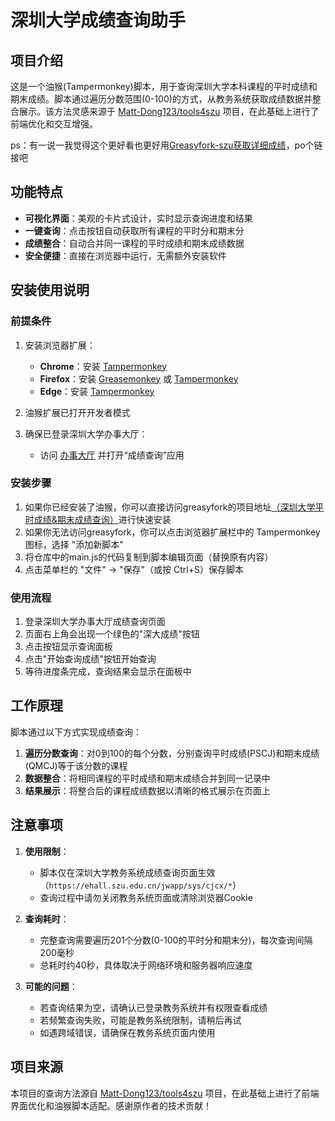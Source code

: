 # 深圳大学成绩查询助手

## 项目介绍

这是一个油猴(Tampermonkey)脚本，用于查询深圳大学本科课程的平时成绩和期末成绩。脚本通过遍历分数范围(0-100)的方式，从教务系统获取成绩数据并整合展示。该方法灵感来源于 [Matt-Dong123/tools4szu](https://github.com/Matt-Dong123/tools4szu) 项目，在此基础上进行了前端优化和交互增强。

ps：有一说一我觉得这个更好看也更好用[Greasyfork-szu获取详细成绩](https://greasyfork.org/zh-CN/scripts/529958-szu%E8%8E%B7%E5%8F%96%E8%AF%A6%E7%BB%86%E6%88%90%E7%BB%A9)，po个链接吧

## 功能特点

- **可视化界面**：美观的卡片式设计，实时显示查询进度和结果
- **一键查询**：点击按钮自动获取所有课程的平时分和期末分
- **成绩整合**：自动合并同一课程的平时成绩和期末成绩数据
- **安全便捷**：直接在浏览器中运行，无需额外安装软件

## 安装使用说明

### 前提条件

1. 安装浏览器扩展：
   - **Chrome**：安装 [Tampermonkey](https://chrome.google.com/webstore/detail/tampermonkey/dhdgffkkebhmkfjojejmpbldmpobfkfo)
   - **Firefox**：安装 [Greasemonkey](https://addons.mozilla.org/zh-CN/firefox/addon/greasemonkey/) 或 [Tampermonkey](https://addons.mozilla.org/zh-CN/firefox/addon/tampermonkey/)
   - **Edge**：安装 [Tampermonkey](https://microsoftedge.microsoft.com/addons/detail/篡改猴测试版/fcmfnpggmnlmfebfghbfnillijihnkoh?hl=zh-cn)

2. 油猴扩展已打开开发者模式

4. 确保已登录深圳大学办事大厅：
   - 访问 [办事大厅](https://ehall.szu.edu.cn/new/index.html) 并打开“成绩查询”应用

### 安装步骤

1. 如果你已经安装了油猴，你可以直接访问greasyfork的项目地址[（深圳大学平时成绩&期末成绩查询）](https://greasyfork.org/zh-CN/scripts/542686-%E6%B7%B1%E5%9C%B3%E5%A4%A7%E5%AD%A6%E5%B9%B3%E6%97%B6%E6%88%90%E7%BB%A9-%E6%9C%9F%E6%9C%AB%E6%88%90%E7%BB%A9%E6%9F%A5%E8%AF%A2)进行快速安装
2. 如果你无法访问greasyfork，你可以点击浏览器扩展栏中的 Tampermonkey 图标，选择 "添加新脚本"
3. 将仓库中的main.js的代码复制到脚本编辑页面（替换原有内容）
4. 点击菜单栏的 "文件" -> "保存"（或按 Ctrl+S）保存脚本

### 使用流程

1. 登录深圳大学办事大厅成绩查询页面
2. 页面右上角会出现一个绿色的"深大成绩"按钮
3. 点击按钮显示查询面板
4. 点击"开始查询成绩"按钮开始查询
5. 等待进度条完成，查询结果会显示在面板中

## 工作原理

脚本通过以下方式实现成绩查询：

1. **遍历分数查询**：对0到100的每个分数，分别查询平时成绩(PSCJ)和期末成绩(QMCJ)等于该分数的课程
2. **数据整合**：将相同课程的平时成绩和期末成绩合并到同一记录中
3. **结果展示**：将整合后的课程成绩数据以清晰的格式展示在页面上

## 注意事项

1. **使用限制**：
   - 脚本仅在深圳大学教务系统成绩查询页面生效（`https://ehall.szu.edu.cn/jwapp/sys/cjcx/*`）
   - 查询过程中请勿关闭教务系统页面或清除浏览器Cookie

2. **查询耗时**：
   - 完整查询需要遍历201个分数(0-100的平时分和期末分)，每次查询间隔200毫秒
   - 总耗时约40秒，具体取决于网络环境和服务器响应速度

3. **可能的问题**：
   - 若查询结果为空，请确认已登录教务系统并有权限查看成绩
   - 若频繁查询失败，可能是教务系统限制，请稍后再试
   - 如遇跨域错误，请确保在教务系统页面内使用

## 项目来源

本项目的查询方法源自 [Matt-Dong123/tools4szu](https://github.com/Matt-Dong123/tools4szu) 项目，在此基础上进行了前端界面优化和油猴脚本适配。感谢原作者的技术贡献！
